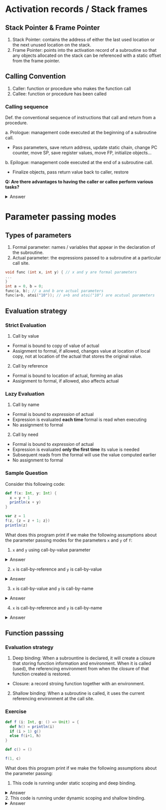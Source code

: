 # Activation records / Stack frames

## Stack Pointer & Frame Pointer
1. Stack Pointer: contains the address of either the last used location or the next unused location on the stack.
2. Frame Pointer: points into the activation record of a subroutine so that any objects allocated on the stack can be referenced with a static offset from the frame pointer.

## Calling Convention
1. Caller: function or procedure who makes the function call
2. Callee: function or procedure has been called
### Calling sequence
Def. the conventional sequence of instructions that call and return from a procedure.

a. Prologue: management code executed at the beginning of a subroutine call.
- Pass parameters, save return address, update static chain, change PC counter, move SP, save register values, move FP, initialize objects...

b. Epilogue: management code executed at the end of a subroutine call.
- Finalize objects, pass return value back to caller, restore

**Q: Are there advantages to having the caller or callee perform various tasks?**
<details><summary>Answer</summary>
     <p>
     If possible, have the callee perform tasks: task code needs to occur only once, rather than at every call site
     </p>
</details>

# Parameter passing modes

## Types of parameters
1. Formal parameter: names / variables that appear in the declaration of the subroutine.
2. Actual parameter: the expressions passed to a subroutine at a particular call site.

```C++
void func (int x, int y) { // x and y are formal parameters
...
}
int a = 0, b = 0; 
func(a, b); // a and b are actual parameters
func(a+b, atoi("10")); // a+b and atoi("10") are acutual parameters
```

## Evaluation strategy

### Strict Evaluation
1. Call by value
  - Formal is bound to copy of value of actual
  - Assignment to formal, if allowed, changes value at location of local copy, not at location of the actual that stores the original value.
2. Call by reference
  - Formal is bound to location of actual, forming an alias
  - Assignment to formal, if allowed, also affects actual

### Lazy Evaluation
1. Call by name
  - Formal is bound to *expression* of actual
  - Expression is evaluated **each time** formal is read when executing
  - No assignment to formal

2. Call by need
  - Formal is bound to *expression* of actual
  - Expression is evaluated **only the first time** its value is needed
  - Subsequent reads from the formal will use the value computed earlier
  - No assignment to formal
### Sample Question
Consider this following code:
```scala
def f(x: Int, y: Int) {
  x = y + 1
  println(x + y)
}

var z = 1
f(z, {z = z + 1; z})
println(z)
```
What does this program print if we make the following assumptions about the parameter passing modes for the parameters `x` and `y` of `f`:

1. `x` and `y` using call-by-value parameter
<details><summary>Answer</summary>
    <p> 
     5 2
</p></details>

2. `x` is call-by-reference and `y` is call-by-value
<details><summary>Answer</summary>
    <p> 
     5 3
</p></details>

3. `x` is call-by-value and `y` is call-by-name
<details><summary>Answer</summary>
    <p> 
     6 3
</p></details>

4. `x` is call-by-reference and `y` is call-by-name
<details><summary>Answer</summary>
    <p> 
     7 4
</p></details>

## Function passsing

### Evaluation strategy

1. Deep binding: When a subrountine is declared, it will create a closure that storing function information and environment. When it is called (used), the referencing environment from when the closure of that function created is restored.
  - Closure: a record stroing function together with an environment.
2. Shallow binding: When a subroutine is called, it uses the current referencing environment at the call site.

### Exercise
```Scala
def f (i: Int, g: () => Unit) = {
  def h() = println(i)
  if (i > 1) g()
  else f(i+1, h)
}

def c() = ()

f(1, c)
```
What does this program print if we make the following assumptions about the parameter passing:

1. This code is running under static scoping and deep binding.
<details><summary>Answer</summary>
    <p> 
     1
</p></details>
2. This code is running under dynamic scoping and shallow binding.
<details><summary>Answer</summary>
    <p> 
     2
</p></details>
